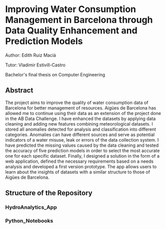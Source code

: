 # Improving Water Consumption Management in Barcelona through Data Quality Enhancement and Prediction Models

Author: Edith Ruiz Macià

Tutor: Vladimir Estivill-Castro

Bachelor's final thesis on Computer Engineering

## Abstract
The project aims to improve the quality of water consumption data of Barcelona for better management of resources. Aigües de Barcelona has allowed me to continue using their data as an extension of the project done in the AB Data Challenge. I have enhanced the datasets by applying data cleaning and adding new features combining meteorological datasets. I stored all anomalies detected for analysis and classification into different categories. Anomalies can have different sources and serve as potential indicators of a water misuse, leak or errors of the data collection system. I have predicted the missing values caused by the data cleaning and tested the accuracy of five prediction models in order to select the most accurate one for each specific dataset. Finally, I designed a solution in the form of a web application, defined the necessary requirements based on a needs analysis and developed a first version prototype. The app allows users to learn about the insights of datasets with a similar structure to those of Aigües de Barcelona.

## Structure of the Repository
### HydroAnalytics_App


### Python_Notebooks
